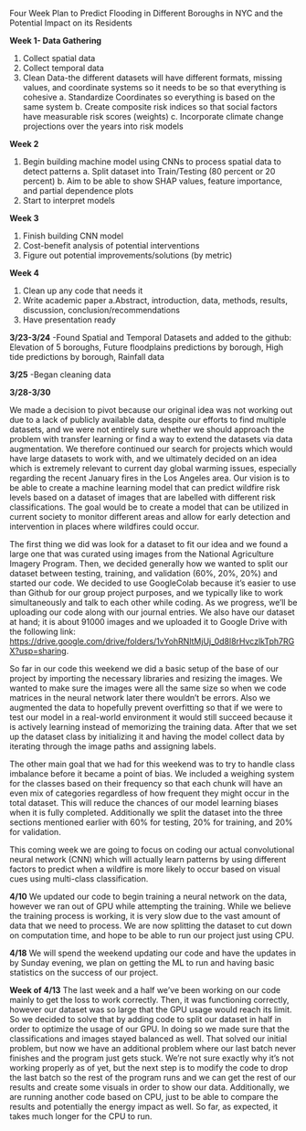 Four Week Plan to Predict Flooding in Different Boroughs in NYC and the Potential Impact on its Residents

**Week 1- Data Gathering**
1. Collect spatial data
2. Collect temporal data
3. Clean Data-the different datasets will have different formats, missing values, and coordinate systems so it needs to be so that everything is cohesive
      a. Standardize Coordinates so everything is based on the same system
      b. Create composite risk indices so that social factors have measurable risk scores (weights)
      c. Incorporate climate change projections over the years into risk models

**Week 2**
1. Begin building machine model using CNNs to process spatial data to detect patterns
      a. Split dataset into Train/Testing (80 percent or 20 percent)
      b. Aim to be able to show SHAP values, feature importance, and partial dependence plots
2. Start to interpret models

**Week 3**
1. Finish building CNN model
2. Cost-benefit analysis of potential interventions
3. Figure out potential improvements/solutions (by metric)

**Week 4**
1. Clean up any code that needs it
2. Write academic paper
      a.Abstract, introduction, data, methods, results, discussion, conclusion/recommendations
3. Have presentation ready

**3/23-3/24**
-Found Spatial and Temporal Datasets and added to the github: Elevation of 5 boroughs, Future floodplains predictions by borough, High tide predictions by borough, Rainfall data

**3/25**
-Began cleaning data

**3/28-3/30**

We made a decision to pivot because our original idea was not working out due to a lack of publicly available data, despite our efforts to find multiple datasets, and we were not entirely sure whether we should approach the problem with transfer learning or find a way to extend the datasets via data augmentation. We therefore continued our search for projects which would have large datasets to work with, and we ultimately decided on an idea which is extremely relevant to current day global warming issues, especially regarding the recent January fires in the Los Angeles area. Our vision is to be able to create a machine learning model that can predict wildfire risk levels based on a dataset of images that are labelled with different risk classifications. The goal would be to create a model that can be utilized in current society to monitor different areas and allow for early detection and intervention in places where wildfires could occur.
      
The first thing we did was look for a dataset to fit our idea and we found a large one that was curated using images from the National Agriculture Imagery Program. Then, we decided generally how we wanted to split our dataset between testing, training, and validation (60%, 20%, 20%) and started our code. We decided to use GoogleColab because it’s easier to use than Github for our group project purposes, and we typically like to work simultaneously and talk to each other while coding. As we progress, we’ll be uploading our code along with our journal entries. We also have our dataset at hand; it is about 91000 images and we uploaded it to Google Drive with the following link: https://drive.google.com/drive/folders/1vYohRNltMjUj_0d8l8rHvczlkTph7RGX?usp=sharing.
      
So far in our code this weekend we did a basic setup of the base of our project by importing the necessary libraries and resizing the images. We wanted to make sure the images were all the same size so when we code matrices in the neural network later there wouldn’t be errors. Also we augmented the data to hopefully prevent overfitting so that if we were to test our model in a real-world environment it would still succeed because it is actively learning instead of memorizing the training data. After that we set up the dataset class by initializing it and having the model collect data by iterating through the image paths and assigning labels.

The other main goal that we had for this weekend was to try to handle class imbalance before it became a point of bias. We included a weighing system for the classes based on their frequency so that each chunk will have an even mix of categories regardless of how frequent they might occur in the total dataset. This will reduce the chances of our model learning biases when it is fully completed. Additionally we split the dataset into the three sections mentioned earlier with 60% for testing, 20% for training, and 20% for validation.

This coming week we are going to focus on coding our actual convolutional neural network (CNN) which will actually learn patterns by using different factors to predict when a wildfire is more likely to occur based on visual cues using multi-class classification.

**4/10**
We updated our code to begin training a neural network on the data, however we ran out of GPU while attempting the training. While we believe the training process is working, it is very slow due to the vast amount of data that we need to process. We are now splitting the dataset to cut down on computation time, and hope to be able to run our project just using CPU.

**4/18**
We will spend the weekend updating our code and have the updates in by Sunday evening, we plan on getting the ML to run and having basic statistics on the success of our project.

**Week of 4/13**
The last week and a half we’ve been working on our code mainly to get the loss to work correctly. Then, it was functioning correctly, however our dataset was so large that the GPU usage would reach its limit. So we decided to solve that by adding code to split our dataset in half in order to optimize the usage of our GPU. In doing so we made sure that the classifications and images stayed balanced as well. That solved our initial problem, but now we have an additional problem where our last batch never finishes and the program just gets stuck. We’re not sure exactly why it’s not working properly as of yet, but the next step is to modify the code to drop the last batch so the rest of the program runs and we can get the rest of our results and create some visuals in order to show our data. Additionally, we are running another code based on CPU, just to be able to compare the results and potentially the energy impact as well. So far, as expected, it takes much longer for the CPU to run.

